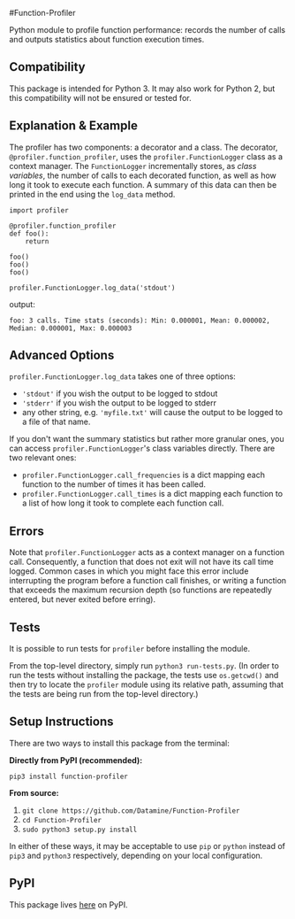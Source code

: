 #Function-Profiler

Python module to profile function performance: records the number of calls and
outputs statistics about function execution times.

## Compatibility

This package is intended for Python 3. It may also work for Python 2, but this 
compatibility will not be ensured or tested for.

## Explanation & Example

The profiler has two components: a decorator and a class. The decorator, `@profiler.function_profiler`,
uses the `profiler.FunctionLogger` class as a context manager. 
The `FunctionLogger` incrementally stores, as *class variables*, the number of calls 
to each decorated function, as well as how long it took to execute each function. 
A summary of this data can then be printed in the end using the `log_data` method.

```
import profiler

@profiler.function_profiler
def foo():
    return

foo()
foo()
foo()

profiler.FunctionLogger.log_data('stdout')
```
output:
```
foo: 3 calls. Time stats (seconds): Min: 0.000001, Mean: 0.000002, Median: 0.000001, Max: 0.000003
```

## Advanced Options

`profiler.FunctionLogger.log_data` takes one of three options:
- `'stdout'` if you wish the output to be logged to stdout
- `'stderr'` if you wish the output to be logged to stderr
- any other string, e.g. `'myfile.txt'` will cause the output to be logged to a file of that name.

If you don't want the summary statistics but rather more granular ones, you can access
`profiler.FunctionLogger`'s class variables directly. There are two relevant ones:

- `profiler.FunctionLogger.call_frequencies` is a dict mapping each function to the number of times it has been called.
- `profiler.FunctionLogger.call_times` is a dict mapping each function to a list of how long it took to complete each function call.

## Errors

Note that `profiler.FunctionLogger` acts as a context manager on a function call. Consequently,
a function that does not exit will not have its call time logged. Common cases in which you
might face this error include interrupting the program before a function call finishes, or
writing a function that exceeds the maximum recursion depth (so functions are repeatedly entered, but never exited before erring).

## Tests

It is possible to run tests for `profiler` before installing the module.

From the top-level directory, simply run `python3 run-tests.py`. (In order to run
the tests without installing the package, the tests use `os.getcwd()` and
then try to locate the `profiler` module using its relative path, assuming that
the tests are being run from the top-level directory.)

## Setup Instructions

There are two ways to install this package from the terminal:

**Directly from PyPI (recommended):**

`pip3 install function-profiler` 

**From source:**

1. `git clone https://github.com/Datamine/Function-Profiler`
2. `cd Function-Profiler`
3. `sudo python3 setup.py install`

In either of these ways, it may be acceptable to use `pip` or `python` instead of
`pip3` and `python3` respectively, depending on your local configuration.

## PyPI

This package lives [here](https://pypi.python.org/pypi?name=function-profiler&version=0.1&:action=display) on PyPI.


